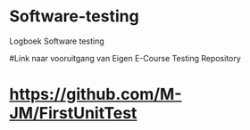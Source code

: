 # Software-testing
Logboek Software testing


#Link naar vooruitgang van Eigen E-Course Testing Repository
  # https://github.com/M-JM/FirstUnitTest
  
